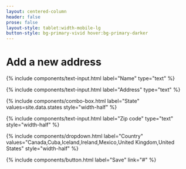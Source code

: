 ```yaml
---
layout: centered-column
header: false
prose: false
layout-style: tablet:width-mobile-lg
button-style: bg-primary-vivid hover:bg-primary-darker
---
```


# Add a new address

{% include components/text-input.html label="Name" type="text" %}

{% include components/text-input.html label="Address" type="text" %}

{% include components/combo-box.html label="State" values=site.data.states style="width-half" %}

{% include components/text-input.html label="Zip code" type="text" style="width-half" %}

{% include components/dropdown.html label="Country" values="Canada,Cuba,Iceland,Ireland,Mexico,United Kingdom,United States" style="width-half" %}

{% include components/button.html label="Save" link="#" %}
